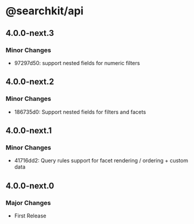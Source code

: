 # @searchkit/api

## 4.0.0-next.3

### Minor Changes

- 97297d50: support nested fields for numeric filters

## 4.0.0-next.2

### Minor Changes

- 186735d0: Support nested fields for filters and facets

## 4.0.0-next.1

### Minor Changes

- 41716dd2: Query rules support for facet rendering / ordering + custom data

## 4.0.0-next.0

### Major Changes

- First Release
